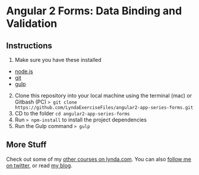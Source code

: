 # Angular 2 Forms: Data Binding and Validation

## Instructions

1. Make sure you have these installed
  - [node.js](http://nodejs.org/)
  - [git](http://git-scm.com/)
  - [gulp](https://github.com/gulpjs/gulp/blob/master/docs/getting-started.md)
2. Clone this repository into your local machine using the terminal (mac) or Gitbash (PC) `> git clone https://github.com/LyndaExerciseFiles/angular2-app-series-forms.git`
3. CD to the folder `cd angular2-app-series-forms`
4. Run `> npm-install` to install the project dependencies
5. Run the Gulp command `> gulp`
  
## More Stuff
Check out some of my [other courses on lynda.com](lynda.com/justinschwartzenberger). 
You can also [follow me on twitter](http://twitter.com/schwarty), or read [my blog](http://schwarty.com).